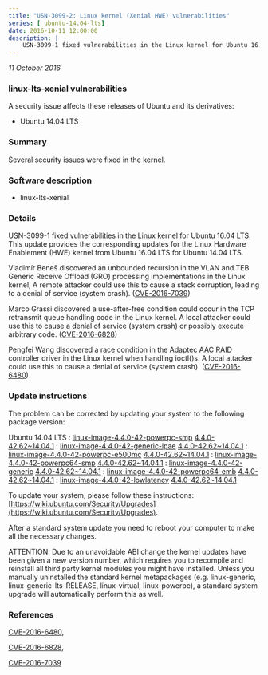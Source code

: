 ```yaml
---
title: "USN-3099-2: Linux kernel (Xenial HWE) vulnerabilities"
series: [ ubuntu-14.04-lts]
date: 2016-10-11 12:00:00
description: |
    USN-3099-1 fixed vulnerabilities in the Linux kernel for Ubuntu 16.04 LTS. This update provides the corresponding updates for the Linux Hardware Enablement (HWE) kernel from Ubuntu 16.04 LTS for Ubuntu 14.04 LTS.
--- 
```

 
 

*11 October 2016*

### linux-lts-xenial vulnerabilities

A security issue affects these releases of Ubuntu and its derivatives:

* Ubuntu 14.04 LTS

### Summary

Several security issues were fixed in the kernel. 

### Software description

* linux-lts-xenial 

### Details

USN-3099-1 fixed vulnerabilities in the Linux kernel for Ubuntu 16.04 LTS. This update provides the corresponding updates for the Linux Hardware Enablement (HWE) kernel from Ubuntu 16.04 LTS for Ubuntu 14.04 LTS.

Vladimír Beneš discovered an unbounded recursion in the VLAN and TEB Generic Receive Offload (GRO) processing implementations in the Linux kernel, A remote attacker could use this to cause a stack corruption, leading to a denial of service (system crash). ([CVE-2016-7039](http://people.ubuntu.com/~ubuntu-security/cve/CVE-2016-7039))

Marco Grassi discovered a use-after-free condition could occur in the TCP retransmit queue handling code in the Linux kernel. A local attacker could use this to cause a denial of service (system crash) or possibly execute arbitrary code. ([CVE-2016-6828](http://people.ubuntu.com/~ubuntu-security/cve/CVE-2016-6828))

Pengfei Wang discovered a race condition in the Adaptec AAC RAID controller driver in the Linux kernel when handling ioctl()s. A local attacker could use this to cause a denial of service (system crash). ([CVE-2016-6480](http://people.ubuntu.com/~ubuntu-security/cve/CVE-2016-6480)) 

### Update instructions

The problem can be corrected by updating your system to the following package version:

Ubuntu 14.04 LTS
 : [linux-image-4.4.0-42-powerpc-smp](https://launchpad.net/ubuntu/+source/linux-lts-xenial) <span> [4.4.0-42.62~14.04.1](https://launchpad.net/ubuntu/+source/linux-lts-xenial/4.4.0-42.62~14.04.1) </span> 
 : [linux-image-4.4.0-42-generic-lpae](https://launchpad.net/ubuntu/+source/linux-lts-xenial) <span> [4.4.0-42.62~14.04.1](https://launchpad.net/ubuntu/+source/linux-lts-xenial/4.4.0-42.62~14.04.1) </span> 
 : [linux-image-4.4.0-42-powerpc-e500mc](https://launchpad.net/ubuntu/+source/linux-lts-xenial) <span> [4.4.0-42.62~14.04.1](https://launchpad.net/ubuntu/+source/linux-lts-xenial/4.4.0-42.62~14.04.1) </span> 
 : [linux-image-4.4.0-42-powerpc64-smp](https://launchpad.net/ubuntu/+source/linux-lts-xenial) <span> [4.4.0-42.62~14.04.1](https://launchpad.net/ubuntu/+source/linux-lts-xenial/4.4.0-42.62~14.04.1) </span> 
 : [linux-image-4.4.0-42-generic](https://launchpad.net/ubuntu/+source/linux-lts-xenial) <span> [4.4.0-42.62~14.04.1](https://launchpad.net/ubuntu/+source/linux-lts-xenial/4.4.0-42.62~14.04.1) </span> 
 : [linux-image-4.4.0-42-powerpc64-emb](https://launchpad.net/ubuntu/+source/linux-lts-xenial) <span> [4.4.0-42.62~14.04.1](https://launchpad.net/ubuntu/+source/linux-lts-xenial/4.4.0-42.62~14.04.1) </span> 
 : [linux-image-4.4.0-42-lowlatency](https://launchpad.net/ubuntu/+source/linux-lts-xenial) <span> [4.4.0-42.62~14.04.1](https://launchpad.net/ubuntu/+source/linux-lts-xenial/4.4.0-42.62~14.04.1) </span> 

To update your system, please follow these instructions: [https://wiki.ubuntu.com/Security/Upgrades](https://wiki.ubuntu.com/Security/Upgrades).

After a standard system update you need to reboot your computer to make all the necessary changes.

ATTENTION: Due to an unavoidable ABI change the kernel updates have been given a new version number, which requires you to recompile and reinstall all third party kernel modules you might have installed. Unless you manually uninstalled the standard kernel metapackages (e.g. linux-generic, linux-generic-lts-RELEASE, linux-virtual, linux-powerpc), a standard system upgrade will automatically perform this as well. 

### References

 
 [CVE-2016-6480](http://people.ubuntu.com/~ubuntu-security/cve/CVE-2016-6480), 

 [CVE-2016-6828](http://people.ubuntu.com/~ubuntu-security/cve/CVE-2016-6828), 

 [CVE-2016-7039](http://people.ubuntu.com/~ubuntu-security/cve/CVE-2016-7039)
 

